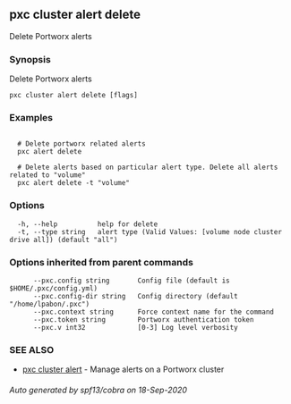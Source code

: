 ## pxc cluster alert delete

Delete Portworx alerts

### Synopsis

Delete Portworx alerts

```
pxc cluster alert delete [flags]
```

### Examples

```

  # Delete portworx related alerts
  pxc alert delete

  # Delete alerts based on particular alert type. Delete all alerts related to "volume"
  pxc alert delete -t "volume"
```

### Options

```
  -h, --help          help for delete
  -t, --type string   alert type (Valid Values: [volume node cluster drive all]) (default "all")
```

### Options inherited from parent commands

```
      --pxc.config string       Config file (default is $HOME/.pxc/config.yml)
      --pxc.config-dir string   Config directory (default "/home/lpabon/.pxc")
      --pxc.context string      Force context name for the command
      --pxc.token string        Portworx authentication token
      --pxc.v int32             [0-3] Log level verbosity
```

### SEE ALSO

* [pxc cluster alert](pxc_cluster_alert.md)	 - Manage alerts on a Portworx cluster

###### Auto generated by spf13/cobra on 18-Sep-2020

